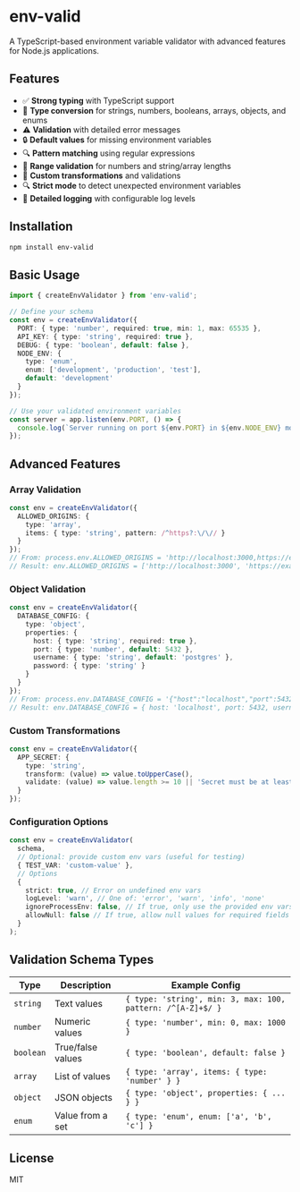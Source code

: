 # env-valid

A TypeScript-based environment variable validator with advanced features for Node.js applications.

## Features

- ✅ **Strong typing** with TypeScript support
- 🔄 **Type conversion** for strings, numbers, booleans, arrays, objects, and enums
- ⚠️ **Validation** with detailed error messages
- 🔒 **Default values** for missing environment variables
- 🔍 **Pattern matching** using regular expressions
- 📏 **Range validation** for numbers and string/array lengths
- 🧩 **Custom transformations** and validations
- 🔍 **Strict mode** to detect unexpected environment variables
- 📝 **Detailed logging** with configurable log levels

## Installation

```bash
npm install env-valid
```

## Basic Usage

```typescript
import { createEnvValidator } from 'env-valid';

// Define your schema
const env = createEnvValidator({
  PORT: { type: 'number', required: true, min: 1, max: 65535 },
  API_KEY: { type: 'string', required: true },
  DEBUG: { type: 'boolean', default: false },
  NODE_ENV: { 
    type: 'enum',
    enum: ['development', 'production', 'test'],
    default: 'development'
  }
});

// Use your validated environment variables
const server = app.listen(env.PORT, () => {
  console.log(`Server running on port ${env.PORT} in ${env.NODE_ENV} mode`);
});
```

## Advanced Features

### Array Validation

```typescript
const env = createEnvValidator({
  ALLOWED_ORIGINS: {
    type: 'array',
    items: { type: 'string', pattern: /^https?:\/\// }
  }
});
// From: process.env.ALLOWED_ORIGINS = 'http://localhost:3000,https://example.com'
// Result: env.ALLOWED_ORIGINS = ['http://localhost:3000', 'https://example.com']
```

### Object Validation

```typescript
const env = createEnvValidator({
  DATABASE_CONFIG: {
    type: 'object',
    properties: {
      host: { type: 'string', required: true },
      port: { type: 'number', default: 5432 },
      username: { type: 'string', default: 'postgres' },
      password: { type: 'string' }
    }
  }
});
// From: process.env.DATABASE_CONFIG = '{"host":"localhost","port":5432}'
// Result: env.DATABASE_CONFIG = { host: 'localhost', port: 5432, username: 'postgres' }
```

### Custom Transformations

```typescript
const env = createEnvValidator({
  APP_SECRET: {
    type: 'string',
    transform: (value) => value.toUpperCase(),
    validate: (value) => value.length >= 10 || 'Secret must be at least 10 characters'
  }
});
```

### Configuration Options

```typescript
const env = createEnvValidator(
  schema,
  // Optional: provide custom env vars (useful for testing)
  { TEST_VAR: 'custom-value' },
  // Options
  {
    strict: true, // Error on undefined env vars
    logLevel: 'warn', // One of: 'error', 'warn', 'info', 'none'
    ignoreProcessEnv: false, // If true, only use the provided env vars
    allowNull: false // If true, allow null values for required fields
  }
);
```

## Validation Schema Types

| Type | Description | Example Config |
|------|-------------|----------------|
| `string` | Text values | `{ type: 'string', min: 3, max: 100, pattern: /^[A-Z]+$/ }` |
| `number` | Numeric values | `{ type: 'number', min: 0, max: 1000 }` |
| `boolean` | True/false values | `{ type: 'boolean', default: false }` |
| `array` | List of values | `{ type: 'array', items: { type: 'number' } }` |
| `object` | JSON objects | `{ type: 'object', properties: { ... } }` |
| `enum` | Value from a set | `{ type: 'enum', enum: ['a', 'b', 'c'] }` |

## License

MIT
